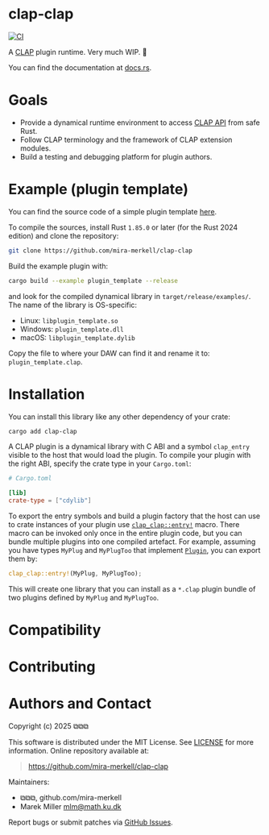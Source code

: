 # clap-clap

[![CI](https://github.com/mira-merkell/clap-clap/actions/workflows/CI.yml/badge.svg)](https://github.com/mira-merkell/clap-clap/actions/workflows/CI.yml)

A [CLAP] plugin runtime. Very much WIP. 🚧

You can find the documentation at [docs.rs][documentation].

[CLAP]: https://cleveraudio.org

[documentation]: https://docs.rs/clap-clap/latest/clap_clap/

# Goals

* Provide a dynamical runtime environment to access [CLAP API] from safe Rust.
* Follow CLAP terminology and the framework of CLAP extension modules.
* Build a testing and debugging platform for plugin authors.

[CLAP API]: https://github.com/free-audio/clap/tree/main/include/clap

# Example (plugin template)

You can find the source code of a simple plugin template [here].

To compile the sources, install Rust `1.85.0` or later (for the Rust 2024
edition) and clone the repository:

```bash
git clone https://github.com/mira-merkell/clap-clap
```

Build the example plugin with:

```bash
cargo build --example plugin_template --release
```

and look for the compiled dynamical library in `target/release/examples/`. The
name of the library is OS-specific:

* Linux: `libplugin_template.so`
* Windows: `plugin_template.dll`
* macOS: `libplugin_template.dylib`

Copy the file to where your DAW can find it and rename it to:
`plugin_template.clap`.

[here]: ./examples/plugin_template.rs

# Installation

You can install this library like any other dependency of your crate:

```bash
cargo add clap-clap
```

A CLAP plugin is a dynamical library with C ABI and a symbol `clap_entry`
visible to the host that would load the plugin. To compile your plugin with the
right ABI, specify the crate type in your `Cargo.toml`:

```toml
# Cargo.toml

[lib]
crate-type = ["cdylib"]
```

To export the entry symbols and build a plugin factory that the host can use to
crate instances of your plugin use [`clap_clap::entry!`] macro. There macro can
be invoked only once in the entire plugin code, but you can bundle multiple
plugins into one compiled artefact. For example, assuming you have types
`MyPlug`
and `MyPlugToo` that implement [`Plugin`], you can export them by:

```rust
clap_clap::entry!(MyPlug, MyPlugToo);
```

This will create one library that you can install as a `*.clap` plugin bundle of
two plugins defined by `MyPlug` and `MyPlugToo`.

[`clap_clap::entry!`]: https://docs.rs/clap-clap/latest/clap_clap/macro.entry.html

[`Plugin`]: https://docs.rs/clap-clap/latest/clap_clap/plugin/trait.Plugin.html

# Compatibility

# Contributing

# Authors and Contact

Copyright (c) 2025 ⧉⧉⧉

This software is distributed under the MIT License. See [LICENSE](./LICENSE)
for more information. Online repository available at:

> https://github.com/mira-merkell/clap-clap

Maintainers:

* ⧉⧉⧉, github.com/mira-merkell
* Marek Miller <mlm@math.ku.dk>

Report bugs or submit patches via [GitHub Issues].

[GitHub Issues]: https://github.com/mira-merkell/clap-clap/issues